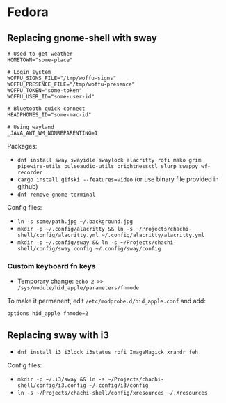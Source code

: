 # Fedora

## Replacing gnome-shell with sway

```
# Used to get weather
HOMETOWN="some-place"

# Login system
WOFFU_SIGNS_FILE="/tmp/woffu-signs"
WOFFU_PRESENCE_FILE="/tmp/woffu-presence"
WOFFU_TOKEN="some-token"
WOFFU_USER_ID="some-user-id"

# Bluetooth quick connect
HEADPHONES_ID="some-mac-id"

# Using wayland
_JAVA_AWT_WM_NONREPARENTING=1
```

Packages:

- `dnf install sway swayidle swaylock alacritty rofi mako grim pipewire-utils pulseaudio-utils brightnessctl slurp swappy wf-recorder`
- `cargo install gifski --features=video` (or use binary file provided in
  github)
- `dnf remove gnome-terminal`

Config files:

- `ln -s some/path.jpg ~/.background.jpg`
- `mkdir -p ~/.config/alacritty && ln -s ~/Projects/chachi-shell/config/alacritty.yml ~/.config/alacritty/alacritty.yml`
- `mkdir -p ~/.config/sway && ln -s ~/Projects/chachi-shell/config/sway.config ~/.config/sway/config`

### Custom keyboard fn keys

- Temporary change: `echo 2 >> /sys/module/hid_apple/parameters/fnmode`

To make it permanent, edit `/etc/modprobe.d/hid_apple.conf` and add:

```
options hid_apple fnmode=2
```

## Replacing sway with i3

- `dnf install i3 i3lock i3status rofi ImageMagick xrandr feh`

Config files:

- `mkdir -p ~/.i3/sway && ln -s ~/Projects/chachi-shell/config/i3.config ~/.config/i3/config`
- `ln -s ~/Projects/chachi-shell/config/xresources ~/.Xresources`
